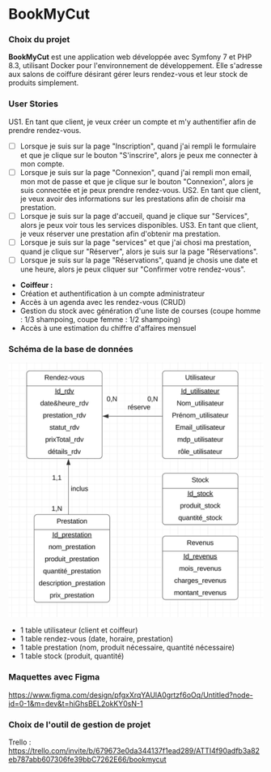# BookMyCut

### Choix du projet
**BookMyCut** est une application web développée avec Symfony 7 et PHP 8.3, utilisant Docker pour l'environnement de développement. Elle s'adresse aux salons de coiffure désirant gérer leurs rendez-vous et leur stock de produits simplement. 

### User Stories 
US1. En tant que client, je veux créer un compte et m'y authentifier afin de prendre rendez-vous.  
- [ ] Lorsque je suis sur la page "Inscription", quand j'ai rempli le formulaire et que je clique sur le bouton "S'inscrire", alors je peux me connecter à mon compte. 
- [ ] Lorsque je suis sur la page "Connexion", quand j'ai rempli mon email, mon mot de passe et que je clique sur le bouton "Connexion", alors je suis connectée et je peux prendre rendez-vous. 
US2. En tant que client, je veux avoir des informations sur les prestations afin de choisir ma prestation.  
- [ ] Lorsque je suis sur la page d'accueil, quand je clique sur "Services", alors je peux voir tous les services disponibles. 
US3. En tant que client, je veux réserver une prestation afin d'obtenir ma prestation.  
- [ ] Lorsque je suis sur la page "services" et que j'ai chosi ma prestation, quand je clique sur "Réserver", alors je suis sur la page "Réservations".
- [ ] Lorsque je suis sur la page "Réservations", quand je chosis une date et une heure, alors je peux cliquer sur "Confirmer votre rendez-vous". 
- **Coiffeur :**
- Création et authentification à un compte administrateur
- Accès à un agenda avec les rendez-vous (CRUD)
- Gestion du stock avec génération d'une liste de courses (coupe homme : 1/3 shampoing, coupe femme : 1/2 shampoing)
- Accès à une estimation du chiffre d'affaires mensuel

### Schéma de la base de données
![Schéma](schema_bdd.png)
- 1 table utilisateur (client et coiffeur)
- 1 table rendez-vous (date, horaire, prestation)
- 1 table prestation (nom, produit nécessaire, quantité nécessaire)
- 1 table stock (produit, quantité)

### Maquettes avec Figma
https://www.figma.com/design/pfgxXrqYAUlA0grtzf6oOq/Untitled?node-id=0-1&m=dev&t=hiGhsBEL2okKY0sN-1

### Choix de l'outil de gestion de projet
Trello : https://trello.com/invite/b/679673e0da344137f1ead289/ATTI4f90adfb3a82eb787abb607306fe39bbC7262E66/bookmycut 
